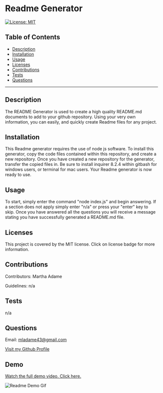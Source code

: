 # Readme Generator

  [![License: MIT](https://img.shields.io/static/v1?label=license&message=MIT&color=blue)](https://opensource.org/licenses/MIT)

## Table of Contents

  - [Description](#description)
  - [Installation](#installation)
  - [Usage](#usage)
  - [Licenses](#licenses)
  - [Contributions](#contributions)
  - [Tests](#tests)
  - [Questions](#questions)

  ---

## Description

The README Generator is used to create a high quality README.md documents to add to your github repository. Using your very own information, you can easily, and quickly create Readme files for any project.

## Installation

This Readme generator requires the use of node js software. To install this generator, copy the code files contained within this repository, and create a new repository. Once you have created a new repository for the generator, transfer the copied files in. Be sure to install inquirer 8.2.4 within gitbash for windows users, or terminal for mac users. Your Readme generator is now ready to use.

## Usage

 To start, simply enter the command "node index.js" and begin answering. If a section does not apply simply enter "n/a" or press your "enter" key to skip. Once you have answered all the questions you will receive a message stating you have successfully generated a README.md file. 

## Licenses

This project is covered by the MIT license. Click on license badge for more information.

## Contributions

Contributors: Martha Adame

Guidelines: n/a

## Tests

n/a

## Questions

Email: mladame43@gmail.com

[Visit my Github Profile](https://github.com/mladame)

## Demo

[Watch the full demo video. Click here.](https://drive.google.com/file/d/15poY0ExJuVGC9OgvkZwsoRNS04qsNHzg/view)

![Readme Demo Gif](./assets/video/readme%20demo%20gif.gif)
